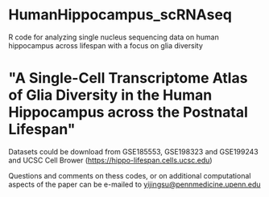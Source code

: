 # HumanHippocampus_scRNAseq

R code for analyzing single nucleus sequencing data on human hippocampus across lifespan with a focus on glia diversity

# "A Single-Cell Transcriptome Atlas of Glia Diversity in the Human Hippocampus across the Postnatal Lifespan" 

Datasets could be download from GSE185553, GSE198323 and GSE199243 and UCSC Cell Brower (https://hippo-lifespan.cells.ucsc.edu) 

Questions and comments on thess codes, or on additional computational aspects of the paper can be e-mailed to yijingsu@pennmedicine.upenn.edu
